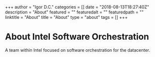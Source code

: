 +++
author = "Igor D.C."
categories = []
date = "2018-08-13T18:27:40Z"
description = "About"
featured = ""
featuredalt = ""
featuredpath = ""
linktitle = "About"
title = "About"
type = "about"
tags = []
+++


About Intel Software Orchestration
==================================

A team within Intel focused on software orchestration for the datacenter.

